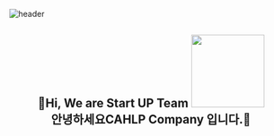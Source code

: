 ![header](https://capsule-render.vercel.app/api?type=venom&height=300&color=gradient&text=새로운%20연결의%20시작%20CAHLP&fontAlignY=46&animation=fadeIn&stroke=1&fontColor=353535&textBg=false&reversal=false)
## <div align=center> 👋Hi, We are Start UP Team <img src = "https://github.com/CAHLP-Team/.github/assets/92977647/f9e6a8b4-2eb2-4679-9d14-6ad2fcb0f217" width="130"> <br>안녕하세요CAHLP Company 입니다.👋 </div>
